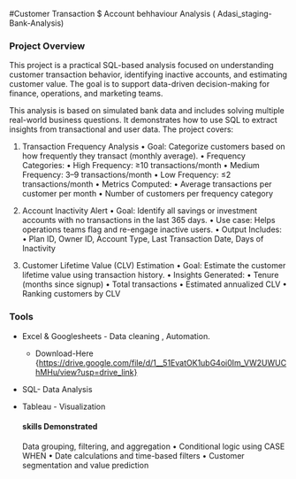 #Customer Transaction $ Account behhaviour Analysis ( Adasi_staging-Bank-Analysis)

### Project Overview 
This project is a practical SQL-based analysis focused on understanding customer transaction behavior, identifying inactive accounts, and estimating customer value.
The goal is to support data-driven decision-making for finance, operations, and marketing teams.

This analysis is based on simulated bank data and includes solving multiple real-world business questions. It demonstrates how to use SQL to extract insights from transactional and user data. The project covers:

1. Transaction Frequency Analysis
	•	Goal: Categorize customers based on how frequently they transact (monthly average).
	•	Frequency Categories:
	•	High Frequency: ≥10 transactions/month
	•	Medium Frequency: 3–9 transactions/month
	•	Low Frequency: ≤2 transactions/month
	•	Metrics Computed:
	•	Average transactions per customer per month
	•	Number of customers per frequency category

2. Account Inactivity Alert
	•	Goal: Identify all savings or investment accounts with no transactions in the last 365 days.
	•	Use case: Helps operations teams flag and re-engage inactive users.
	•	Output Includes:
	•	Plan ID, Owner ID, Account Type, Last Transaction Date, Days of Inactivity

3. Customer Lifetime Value (CLV) Estimation
	•	Goal: Estimate the customer lifetime value using transaction history.
	•	Insights Generated:
	•	Tenure (months since signup)
	•	Total transactions
	•	Estimated annualized CLV
	•	Ranking customers by CLV


### Tools 

- Excel & Googlesheets - Data cleaning , Automation.
   - Download-Here {https://drive.google.com/file/d/1__51EvatOK1ubG4oi0Im_VW2UWUChMHu/view?usp=drive_link}
- SQL- Data Analysis
- Tableau - Visualization

  #### skills Demonstrated
  Data grouping, filtering, and aggregation
	•	Conditional logic using CASE WHEN
	•	Date calculations and time-based filters
	•	Customer segmentation and value prediction
